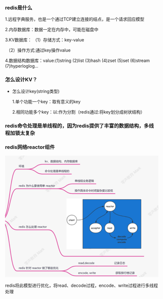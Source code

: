 ### redis是什么

1.远程字典服务，也是一个通过TCP建立连接的结点，是一个请求回应模型

2.内存数据库：数据一定在内存中，可能在磁盘中

3.KV数据库：	 （1）存储方式：key-value

​							（2）操作方式:通过key操作value

4.数据结构数据库：value:(1)string  (2)list (3)hash (4)zset (5)set (6)stream (7)hyperloglog...

### 怎么设计KV？

- 怎么设计key(string类型)

  1.单个功能一个key：取有意义的key

  2.相同功能多个key：以:作为分割（redis通过:将key划分成树状结构）


### redis命令处理是单线程的，因为redis提供了丰富的数据结构，多线程加锁太复杂

### redis网络reactor组件

![image-20230326105353455](images/image-20230326105353455.png)

redis将此模型进行优化，将read、decode过程，encode、write过程进行多线程处理

